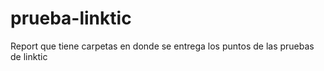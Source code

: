 # prueba-linktic
Report que tiene carpetas en donde se entrega los puntos de las pruebas de linktic
